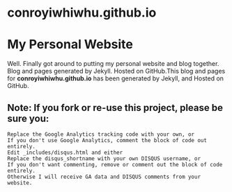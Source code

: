 conroyiwhiwhu.github.io
=====================

# My Personal Website

Well. Finally got around to putting my personal website and blog together.
Blog and pages generated by Jekyll. Hosted on GitHub.This blog and pages
for **conroyiwhiwhu.github.io** has been generated by Jekyll, and Hosted on
GitHub.

## Note: If you fork or re-use this project, please be sure you:

    Replace the Google Analytics tracking code with your own, or
    If you don't use Google Analytics, comment the block of code out entirely.
    Edit _includes/disqus.html and either
    Replace the disqus_shortname with your own DISQUS username, or
    If you don't want commenting, remove or comment out the block of code entirely.
    Otherwise I will receive GA data and DISQUS comments from your website.
